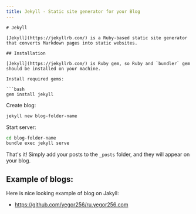 ```yaml
---
title: Jekyll - Static site generator for your Blog
---
```


```
# Jekyll

[Jekyll](https://jekyllrb.com/) is a Ruby-based static site generator that converts Markdown pages into static websites.

## Installation

[Jekyll](https://jekyllrb.com/) is Ruby gem, so Ruby and `bundler` gem should be installed on your machine.

Install required gems:

```bash
gem install jekyll
```

Create blog:

```bash
jekyll new blog-folder-name
```

Start server:

```bash
cd blog-folder-name
bundle exec jekyll serve
```

That's it! Simply add your posts to the `_posts` folder, and they will appear on your blog. 

## Example of blogs:

Here is nice looking example of blog on Jakyll:
- https://github.com/yegor256/ru.yegor256.com
